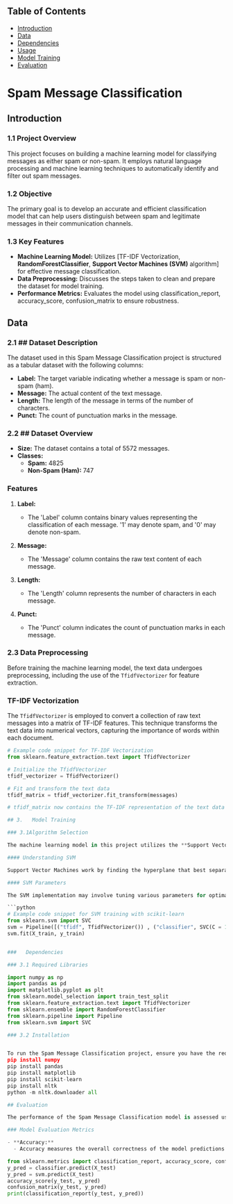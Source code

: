 ## Table of Contents
- [Introduction](#introduction)
- [Data](#data)
- [Dependencies](#dependencies)
- [Usage](#usage)
- [Model Training](#model-training)
- [Evaluation](#evaluation)

# Spam Message Classification

## Introduction

### 1.1 Project Overview

This project focuses on building a machine learning model for classifying messages as either spam or non-spam. It employs natural language processing and machine learning techniques to automatically identify and filter out spam messages.

### 1.2 Objective

The primary goal is to develop an accurate and efficient classification model that can help users distinguish between spam and legitimate messages in their communication channels.

### 1.3 Key Features

- **Machine Learning Model:** Utilizes [TF-IDF Vectorization, **RandomForestClassifier**, **Support Vector Machines (SVM)** algorithm] for effective message classification.
- **Data Preprocessing:** Discusses the steps taken to clean and prepare the dataset for model training.
- **Performance Metrics:** Evaluates the model using classification_report, accuracy_score, confusion_matrix to ensure robustness.


## Data

### 2.1 ## Dataset Description

The dataset used in this Spam Message Classification project is structured as a tabular dataset with the following columns:

- **Label:** The target variable indicating whether a message is spam or non-spam (ham).
- **Message:** The actual content of the text message.
- **Length:** The length of the message in terms of the number of characters.
- **Punct:** The count of punctuation marks in the message.

### 2.2 ## Dataset Overview

- **Size:** The dataset contains a total of 5572 messages.
- **Classes:**
  - **Spam:** 4825
  - **Non-Spam (Ham):** 747

### Features

1. **Label:**
   - The 'Label' column contains binary values representing the classification of each message. '1' may denote spam, and '0' may denote non-spam.

2. **Message:**
   - The 'Message' column contains the raw text content of each message.

3. **Length:**
   - The 'Length' column represents the number of characters in each message.

4. **Punct:**
   - The 'Punct' column indicates the count of punctuation marks in each message.


### 2.3 Data Preprocessing

Before training the machine learning model, the text data undergoes preprocessing, including the use of the `TfidfVectorizer` for feature extraction.

### TF-IDF Vectorization

The `TfidfVectorizer` is employed to convert a collection of raw text messages into a matrix of TF-IDF features. This technique transforms the text data into numerical vectors, capturing the importance of words within each document.

```python
# Example code snippet for TF-IDF Vectorization
from sklearn.feature_extraction.text import TfidfVectorizer

# Initialize the TfidfVectorizer
tfidf_vectorizer = TfidfVectorizer()

# Fit and transform the text data
tfidf_matrix = tfidf_vectorizer.fit_transform(messages)

# tfidf_matrix now contains the TF-IDF representation of the text data

## 3.   Model Training

### 3.1Algorithm Selection

The machine learning model in this project utilizes the **Support Vector Machines (SVM)** algorithm for effective message classification. SVM is a powerful and versatile algorithm known for its ability to handle high-dimensional data and nonlinear relationships.

#### Understanding SVM

Support Vector Machines work by finding the hyperplane that best separates different classes in the feature space. In the case of spam message classification, the algorithm learns to distinguish between spam and non-spam messages based on the features extracted from the text data.

#### SVM Parameters

The SVM implementation may involve tuning various parameters for optimal performance. Key parameters include the choice of kernel (linear, polynomial, or radial basis function), regularization parameters (C), and others. Adjust these parameters based on the characteristics of your dataset.

```python
# Example code snippet for SVM training with scikit-learn
from sklearn.svm import SVC
svm = Pipeline([("tfidf", TfidfVectorizer()) , ("classifier", SVC(C = 100, gamma='auto'))])
svm.fit(X_train, y_train)


###   Dependencies

### 3.1 Required Libraries

import numpy as np
import pandas as pd
import matplotlib.pyplot as plt
from sklearn.model_selection import train_test_split
from sklearn.feature_extraction.text import TfidfVectorizer
from sklearn.ensemble import RandomForestClassifier
from sklearn.pipeline import Pipeline
from sklearn.svm import SVC

### 3.2 Installation


To run the Spam Message Classification project, ensure you have the required Python libraries installed. If you don't have them installed yet, use the following commands:
pip install numpy
pip install pandas
pip install matplotlib
pip install scikit-learn
pip install nltk
python -m nltk.downloader all

## Evaluation

The performance of the Spam Message Classification model is assessed using various metrics to ensure its effectiveness in distinguishing between spam and non-spam messages.

### Model Evaluation Metrics

- **Accuracy:**
  - Accuracy measures the overall correctness of the model predictions.

from sklearn.metrics import classification_report, accuracy_score, confusion_matrix
y_pred = classifier.predict(X_test)
y_pred = svm.predict(X_test)
accuracy_score(y_test, y_pred)
confusion_matrix(y_test, y_pred)
print(classification_report(y_test, y_pred))





